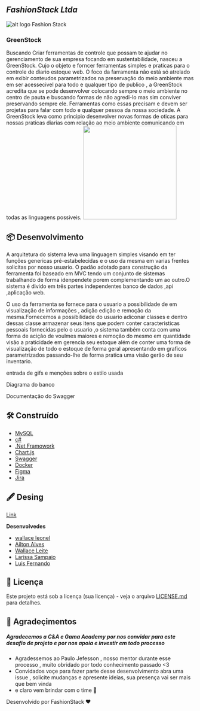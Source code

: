 ## _FashionStack Ltda_ 
![alt logo Fashion Stack](https://picfiles.alphacoders.com/484/484186.jpg)


### GreenStock

Buscando Criar ferramentas de controle que possam te ajudar no gerenciamento de sua empresa focando em sustentabilidade, nasceu a GreenStock.
Cujo o objeto e forncer ferramentas simples e praticas para o controle de diario  estoque web.
O foco da farramenta não está só atrelado em exibir conteudos parametrizados na preservação do meio ambiente mas em ser acessecivel para todo e qualquer 
tipo de publico , a GreenStock acredita que se pode desenvolver colocando sempre o meio ambiente no centro  de  pauta e buscando formas de não agredi-lo mas sim conviver 
preservando sempre ele. Ferramentas como essas precisam e devem ser projetas para falar com todo e qualquer pessoa da nossa sociedade.
A GreenStock leva como principio desenvolver novas formas de oticas para nossas praticas diarias com relação ao meio ambiente comunicando em todas as linguagens possiveis.
<img src="https://picfiles.alphacoders.com/484/484187.png" aling="right" width="250"> 
## 📦 Desenvolvimento

A arquitetura do sistema leva uma linguagem simples visando em ter funções genericas pré-estabelecidas e o uso da mesma em varias frentes solicitas por nosso usuario.
O padão adotado para construção da ferramenta foi baseado em MVC tendo um conjunto de sistemas trabalhando de forma idenpendete porem complementando um ao outro.O sistema é divido em três partes independentes banco de dados ,api ,aplicação web.

O uso da ferramenta se fornece para o usuario a possibilidade de  em visualização de informações , adição edição e remoção da mesma.Fornecemos a possibilidade do usuario adiconar classes e dentro dessas classe armazenar seus itens que podem conter caracteristicas pessoais fornecidas pelo o usuario ,o sistema  também conta com uma forma de acição de voulmes maiores e remoção do mesmo em quantidade visão a praticidade em gerencia seu estoque além de conter uma forma de visualização de todo o estoque de forma geral apresentando em graficos parametrizados passando-lhe de forma pratica uma visão gerão de  seu inventario.



entrada de gifs e menções sobre o estilo usada 


Diagrama do banco 


Documentação do Swagger 

## 🛠️ Construído 

- [MySQL](https://dev.mysql.com/doc/relnotes/mysql/8.0/en/news-8-0-21.html)
- [c#](https://docs.microsoft.com/pt-br/dotnet/csharp/)
- [.Net Framowork](https://docs.microsoft.com/pt-br/dotnet/)
- [Chart.js](https://www.chartjs.org/)
- [Swagger](https://swagger.io/)
- [Docker](https://docs.docker.com/)
- [Figma](https://help.figma.com/hc/en-us)
- [Jira](https://confluence.atlassian.com/jira/jira-documentation-1556.html)

## 🖋️ Desing 

[Link](https://www.figma.com/file/OpxHd2XGnacOnmk2zTHB1A/Untitled-(Copy)-(Copy)?node-id=0%3A1) 
 
 **Desenvolvedes** 

-    [wallace leonel](https://github.com/wallaceleonel)
-    [Ailton Alves](https://github.com/aailton)
-    [Wallace Leite ](https://github.com/wallacejerry)
-    [Larissa Sampaio](https://github.com/LarissaSampaio)
-    [Luis Fernando ](https://github.com/Luinando7)
  

## 📄 Licença

Este projeto está sob a licença (sua licença) - veja o arquivo [LICENSE.md](https://github.com/usuario/projeto/licenca) para detalhes.

## 🎁 Agradeçimentos 


##### Agradecemos a C&A e Gama Academy por nos convidar para este desafio de projeto e por nos apoia e investir em todo processo 

* Agradessemos ao Paulo Jefesson , nosso mentor durante esse processo , muito obridado por todo conhecimento passado <3
* Convidados voçe para fazer parte desse desenvolvimento  abra uma issue , solicite mudanças e apresente ideias, sua presença vai ser mais que bem vinda 
* e claro vem brindar com o time 🍺 




Desenvolvido por FashionStack ❤️ 


